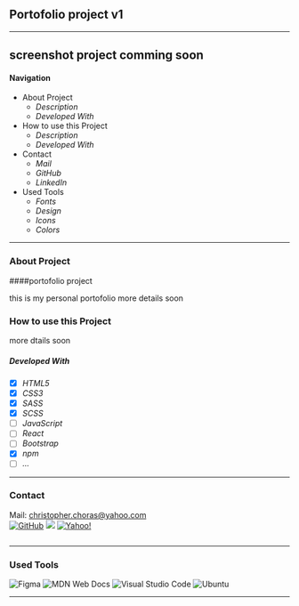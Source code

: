 ## Portofolio project v1

---

## screenshot  project comming soon

#### Navigation

- About Project
  - _Description_
  - _Developed With_
- How to use this Project
  - _Description_
  - _Developed With_
- Contact
  - _Mail_ 
  - _GitHub_
  - _LinkedIn_
- Used Tools
  - _Fonts_
  - _Design_
  - _Icons_
  - _Colors_

---

### About Project

####portofolio project 

this is my personal portofolio more details soon 

### How to use this Project

more dtails soon 

##### Developed With

- [x] _HTML5_
- [x] _CSS3_
- [x] _SASS_
- [x] _SCSS_
- [ ] _JavaScript_
- [ ] _React_
- [ ] _Bootstrap_
- [x] _npm_
- [ ] _..._

---

### Contact

Mail: <christopher.choras@yahoo.com><br>
[![GitHub](https://img.shields.io/badge/github-%23121011.svg?style=for-the-badge&logo=github&logoColor=white)](https://github.com/CristoforosChoras)
[![](https://img.shields.io/badge/linkedin-%230077B5.svg?style=for-the-badge&logo=linkedin&logoColor=white)](https://www.linkedin.com/in/christoforos-choras-213220223/)
[![Yahoo!](https://img.shields.io/badge/Yahoo!-6001D2?style=for-the-badge&logo=Yahoo!&logoColor=white)](<christopher.choras@yahoo.com>)



![]()


---

### Used Tools
![Figma](https://img.shields.io/badge/figma-%23F24E1E.svg?style=for-the-badge&logo=figma&logoColor=white)
![MDN Web Docs](https://img.shields.io/badge/MDN_Web_Docs-black?style=for-the-badge&logo=mdnwebdocs&logoColor=white)
![Visual Studio Code](https://img.shields.io/badge/Visual%20Studio%20Code-0078d7.svg?style=for-the-badge&logo=visual-studio-code&logoColor=white)
![Ubuntu](https://img.shields.io/badge/Ubuntu-E95420?style=for-the-badge&logo=ubuntu&logoColor=white)

---
